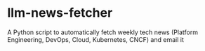 # llm-news-fetcher
A Python script to automatically fetch weekly tech news (Platform Engineering, DevOps, Cloud, Kubernetes, CNCF) and email it
